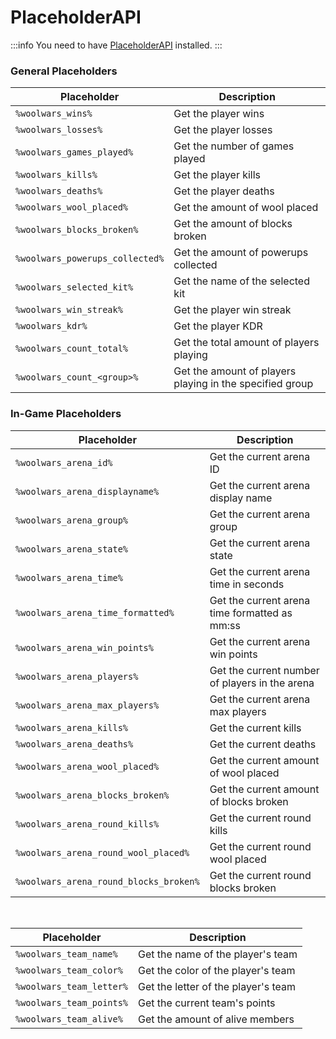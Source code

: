 # PlaceholderAPI

:::info
You need to have [PlaceholderAPI](https://www.spigotmc.org/resources/placeholderapi.6245/) installed.
:::

### General Placeholders

| Placeholder                     | Description                                              |
|---------------------------------|----------------------------------------------------------|
| `%woolwars_wins%`               | Get the player wins                                      |
| `%woolwars_losses%`             | Get the player losses                                    |
| `%woolwars_games_played%`       | Get the number of games played                           |
| `%woolwars_kills%`              | Get the player kills                                     |
| `%woolwars_deaths%`             | Get the player deaths                                    |
| `%woolwars_wool_placed%`        | Get the amount of wool placed                            |
| `%woolwars_blocks_broken%`      | Get the amount of blocks broken                          |
| `%woolwars_powerups_collected%` | Get the amount of powerups collected                     |
| `%woolwars_selected_kit%`       | Get the name of the selected kit                         |
| `%woolwars_win_streak%`         | Get the player win streak                                |
| `%woolwars_kdr%`                | Get the player KDR                                       |
| `%woolwars_count_total%`        | Get the total amount of players playing                  |
| `%woolwars_count_<group>%`      | Get the amount of players playing in the specified group |

### In-Game Placeholders

| Placeholder                            | Description                                    |
|----------------------------------------|------------------------------------------------|
| `%woolwars_arena_id%`                  | Get the current arena ID                       |
| `%woolwars_arena_displayname%`         | Get the current arena display name             |
| `%woolwars_arena_group%`               | Get the current arena group                    |
| `%woolwars_arena_state%`               | Get the current arena state                    |
| `%woolwars_arena_time%`                | Get the current arena time in seconds          |
| `%woolwars_arena_time_formatted%`      | Get the current arena time formatted as mm:ss  |
| `%woolwars_arena_win_points%`          | Get the current arena win points               |
| `%woolwars_arena_players%`             | Get the current number of players in the arena |
| `%woolwars_arena_max_players%`         | Get the current arena max players              |
| `%woolwars_arena_kills%`               | Get the current kills                          |
| `%woolwars_arena_deaths%`              | Get the current deaths                         |
| `%woolwars_arena_wool_placed%`         | Get the current amount of wool placed          |
| `%woolwars_arena_blocks_broken%`       | Get the current amount of blocks broken        |
| `%woolwars_arena_round_kills%`         | Get the current round kills                    |
| `%woolwars_arena_round_wool_placed%`   | Get the current round wool placed              |
| `%woolwars_arena_round_blocks_broken%` | Get the current round blocks broken            |

<br/>

| Placeholder              | Description                         |
|--------------------------|-------------------------------------|
| `%woolwars_team_name%`   | Get the name of the player's team   |
| `%woolwars_team_color%`  | Get the color of the player's team  |
| `%woolwars_team_letter%` | Get the letter of the player's team |
| `%woolwars_team_points%` | Get the current team's points       |
| `%woolwars_team_alive%`  | Get the amount of alive members     |
